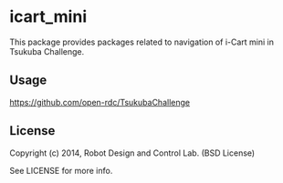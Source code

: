 icart_mini
=================

This package provides packages related to navigation of i-Cart mini in Tsukuba Challenge.

## Usage

https://github.com/open-rdc/TsukubaChallenge

## License

Copyright (c) 2014, Robot Design and Control Lab. (BSD License)

See LICENSE for more info.

